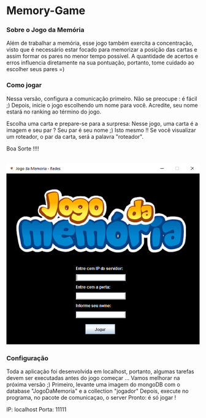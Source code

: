 # Memory-Game 

### Sobre o Jogo da Memória

Além de trabalhar a memória, esse jogo também exercita a concentração, visto que é necessário estar focado para memorizar a posição das cartas e assim formar os pares no menor tempo possível. A quantidade de acertos e erros influencia diretamente na sua pontuação, portanto, tome cuidado ao escolher seus pares =) 

### Como jogar

Nessa versão, configura a comunicação primeiro. Não se preocupe : é fácil ;)
Depois, inicie o jogo escolhendo um nome para você. Acredite, seu nome estará no ranking ao término do jogo.

Escolha uma carta e prepare-se para a surpresa: Nesse jogo, uma carta é a imagem e seu par ? Seu par é seu nome ;)
Isto mesmo !! Se você visualizar um roteador, o par da carta, será a palavra "roteador".

Boa Sorte !!!!

<br>
<img src="https://github.com/elayneargollo/Game-Memory/blob/main/src/main/java/images/telaInicial.png"/>
</br>

### Configuração

Toda a aplicação foi desenvolvida em localhost, portanto, algumas tarefas devem ser executadas antes do jogo começar ... Vamos melhorar na próxima versão ;)
Primeiro, levante uma imagem do mongoDB com o database "JogoDaMemoria" e a collection "jogador"
Depois, execute no programa, no pacote de comunicaçao, o server
Pronto: é só jogar ! 

IP: localhost
Porta: 11111
